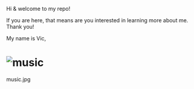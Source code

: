 Hi & welcome to my repo! 

If you are here, that means are you interested in learning more about me. Thank you! 


My name is Vic, 
# ![music](https://github.com/vic-voskovsky/Portfolio/blob/master/images/music.jpg)



music.jpg
